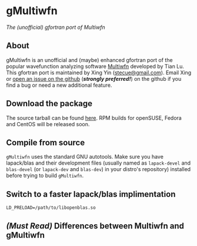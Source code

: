 # gMultiwfn
*The (unofficial) gfortran port of Multiwfn*

## About
gMultiwfn is an unofficial and (maybe) enhanced gfortran port of the popular wavefunction analyzing software [Multiwfn](http://sobereva.com/multiwfn) developed by Tian Lu. This gfortran port is maintained by Xing Yin (stecue@gmail.com). Email Xing or [open an issue on the github](https://github.com/stecue/gMultiwfn/issues) (__*strongly preferred!*__) on the github if you find a bug or need a new additional feature.

## Download the package
The source tarball can be found [here](http://sobereva.com/multiwfn). RPM builds for openSUSE, Fedora and CentOS will be released soon.

## Compile from source
`gMultiwfn` uses the standard GNU autotools. Make sure you have lapack/blas and their development files (usually named as `lapack-devel` and `blas-devel` (or `lapack-dev` and `blas-dev`) in your distro's repository) installed before trying to build `gMultiwfn`.

## Switch to a faster lapack/blas implimentation
`LD_PRELOAD=/path/to/libopenblas.so`

## *(Must Read)* Differences between Multiwfn and gMultiwfn

